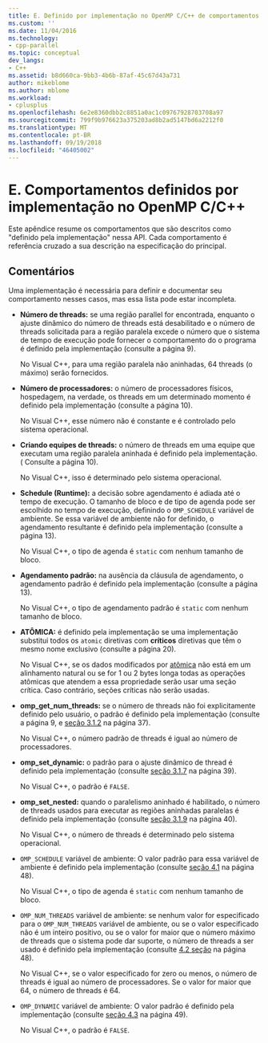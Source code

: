 ```yaml
---
title: E. Definido por implementação no OpenMP C/C++ de comportamentos | Microsoft Docs
ms.custom: ''
ms.date: 11/04/2016
ms.technology:
- cpp-parallel
ms.topic: conceptual
dev_langs:
- C++
ms.assetid: b8d660ca-9bb3-4b6b-87af-45c67d43a731
author: mikeblome
ms.author: mblome
ms.workload:
- cplusplus
ms.openlocfilehash: 6e2e8360dbb2c8851a0ac1c09767928703708a97
ms.sourcegitcommit: 799f9b976623a375203ad8b2ad5147bd6a2212f0
ms.translationtype: MT
ms.contentlocale: pt-BR
ms.lasthandoff: 09/19/2018
ms.locfileid: "46405002"
---
```

# <a name="e-implementation-defined-behaviors-in-openmp-cc"></a>E. Comportamentos definidos por implementação no OpenMP C/C++

Este apêndice resume os comportamentos que são descritos como "definido pela implementação" nessa API.  Cada comportamento é referência cruzado a sua descrição na especificação do principal.

## <a name="remarks"></a>Comentários

Uma implementação é necessária para definir e documentar seu comportamento nesses casos, mas essa lista pode estar incompleta.

- **Número de threads:** se uma região parallel for encontrada, enquanto o ajuste dinâmico do número de threads está desabilitado e o número de threads solicitada para a região paralela excede o número que o sistema de tempo de execução pode fornecer o comportamento do o programa é definido pela implementação (consulte a página 9).

     No Visual C++, para uma região paralela não aninhadas, 64 threads (o máximo) serão fornecidos.

- **Número de processadores:** o número de processadores físicos, hospedagem, na verdade, os threads em um determinado momento é definido pela implementação (consulte a página 10).

     No Visual C++, esse número não é constante e é controlado pelo sistema operacional.

- **Criando equipes de threads:** o número de threads em uma equipe que executam uma região paralela aninhada é definido pela implementação. ( Consulte a página 10).

     No Visual C++, isso é determinado pelo sistema operacional.

- **Schedule (Runtime):** a decisão sobre agendamento é adiada até o tempo de execução. O tamanho de bloco e de tipo de agenda pode ser escolhido no tempo de execução, definindo o `OMP_SCHEDULE` variável de ambiente. Se essa variável de ambiente não for definido, o agendamento resultante é definido pela implementação (consulte a página 13).

     No Visual C++, o tipo de agenda é `static` com nenhum tamanho de bloco.

- **Agendamento padrão:** na ausência da cláusula de agendamento, o agendamento padrão é definido pela implementação (consulte a página 13).

     No Visual C++, o tipo de agendamento padrão é `static` com nenhum tamanho de bloco.

- **ATÔMICA:** é definido pela implementação se uma implementação substitui todos os `atomic` diretivas com **críticos** diretivas que têm o mesmo nome exclusivo (consulte a página 20).

     No Visual C++, se os dados modificados por [atômica](../../parallel/openmp/reference/atomic.md) não está em um alinhamento natural ou se for 1 ou 2 bytes longa todas as operações atômicas que atendem a essa propriedade serão usar uma seção crítica. Caso contrário, seções críticas não serão usadas.

- **omp_get_num_threads:** se o número de threads não foi explicitamente definido pelo usuário, o padrão é definido pela implementação (consulte a página 9, e [seção 3.1.2](../../parallel/openmp/3-1-2-omp-get-num-threads-function.md) na página 37).

     No Visual C++, o número padrão de threads é igual ao número de processadores.

- **omp_set_dynamic:** o padrão para o ajuste dinâmico de thread é definido pela implementação (consulte [seção 3.1.7](../../parallel/openmp/3-1-7-omp-set-dynamic-function.md) na página 39).

     No Visual C++, o padrão é `FALSE`.

- **omp_set_nested:** quando o paralelismo aninhado é habilitado, o número de threads usados para executar as regiões aninhadas paralelas é definido pela implementação (consulte [seção 3.1.9](../../parallel/openmp/3-1-9-omp-set-nested-function.md) na página 40).

     No Visual C++, o número de threads é determinado pelo sistema operacional.

- `OMP_SCHEDULE` variável de ambiente: O valor padrão para essa variável de ambiente é definido pela implementação (consulte [seção 4.1](../../parallel/openmp/4-1-omp-schedule.md) na página 48).

     No Visual C++, o tipo de agenda é `static` com nenhum tamanho de bloco.

- `OMP_NUM_THREADS` variável de ambiente: se nenhum valor for especificado para o `OMP_NUM_THREADS` variável de ambiente, ou se o valor especificado não é um inteiro positivo, ou se o valor for maior que o número máximo de threads que o sistema pode dar suporte, o número de threads a ser usado é definido pela implementação (consulte [4.2 seção](../../parallel/openmp/4-2-omp-num-threads.md) na página 48).

     No Visual C++, se o valor especificado for zero ou menos, o número de threads é igual ao número de processadores.  Se o valor for maior que 64, o número de threads é 64.

- `OMP_DYNAMIC` variável de ambiente: O valor padrão é definido pela implementação (consulte [seção 4.3](../../parallel/openmp/4-3-omp-dynamic.md) na página 49).

     No Visual C++, o padrão é `FALSE`.